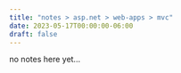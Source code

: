 ```yaml
---
title: "notes > asp.net > web-apps > mvc"
date: 2023-05-17T00:00:00-06:00
draft: false
---
```


no notes here yet...
